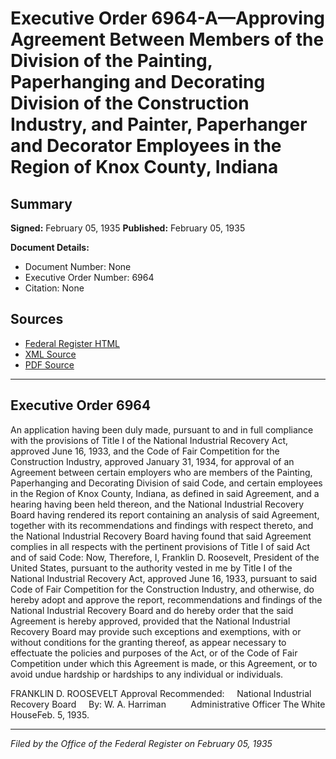 # Executive Order 6964-A—Approving Agreement Between Members of the Division of the Painting, Paperhanging and Decorating Division of the Construction Industry, and Painter, Paperhanger and Decorator Employees in the Region of Knox County, Indiana

## Summary

**Signed:** February 05, 1935
**Published:** February 05, 1935

**Document Details:**
- Document Number: None
- Executive Order Number: 6964
- Citation: None

## Sources
- [Federal Register HTML](https://www.presidency.ucsb.edu/documents/executive-order-6964-approving-agreement-between-members-the-division-the-painting)
- [XML Source](None)
- [PDF Source](None)

---

## Executive Order 6964

An application having been duly made, pursuant to and in full compliance with the provisions of Title I of the National Industrial Recovery Act, approved June 16, 1933, and the Code of Fair Competition for the Construction Industry, approved January 31, 1934, for approval of an Agreement between certain employers who are members of the Painting, Paperhanging and Decorating Division of said Code, and certain employees in the Region of Knox County, Indiana, as defined in said Agreement, and a hearing having been held thereon, and the National Industrial Recovery Board having rendered its report containing an analysis of said Agreement, together with its recommendations and findings with respect thereto, and the National Industrial Recovery Board having found that said Agreement complies in all respects with the pertinent provisions of Title I of said Act and of said Code:
Now, Therefore, I, Franklin D. Roosevelt, President of the United States, pursuant to the authority vested in me by Title I of the National Industrial Recovery Act, approved June 16, 1933, pursuant to said Code of Fair Competition for the Construction Industry, and otherwise, do hereby adopt and approve the report, recommendations and findings of the National Industrial Recovery Board and do hereby order that the said Agreement is hereby approved, provided that the National Industrial Recovery Board may provide such exceptions and exemptions, with or without conditions for the granting thereof, as appear necessary to effectuate the policies and purposes of the Act, or of the Code of Fair Competition under which this Agreement is made, or this Agreement, or to avoid undue hardship or hardships to any individual or individuals.

FRANKLIN D. ROOSEVELT
Approval Recommended:     National Industrial Recovery Board     By: W. A. Harriman          Administrative Officer
The White HouseFeb. 5, 1935.

---

*Filed by the Office of the Federal Register on February 05, 1935*

